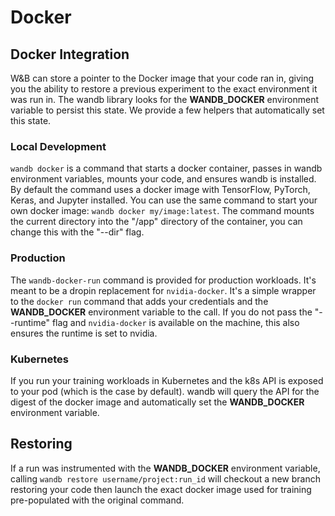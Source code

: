 # Docker

## Docker Integration

W&B can store a pointer to the Docker image that your code ran in, giving you the ability to restore a previous experiment to the exact environment it was run in. The wandb library looks for the **WANDB\_DOCKER** environment variable to persist this state. We provide a few helpers that automatically set this state.

### Local Development

`wandb docker` is a command that starts a docker container, passes in wandb environment variables, mounts your code, and ensures wandb is installed. By default the command uses a docker image with TensorFlow, PyTorch, Keras, and Jupyter installed. You can use the same command to start your own docker image: `wandb docker my/image:latest`. The command mounts the current directory into the "/app" directory of the container, you can change this with the "--dir" flag.

### Production

The `wandb-docker-run` command is provided for production workloads. It's meant to be a dropin replacement for `nvidia-docker`. It's a simple wrapper to the `docker run` command that adds your credentials and the **WANDB\_DOCKER** environment variable to the call. If you do not pass the "--runtime" flag and `nvidia-docker` is available on the machine, this also ensures the runtime is set to nvidia.

### Kubernetes

If you run your training workloads in Kubernetes and the k8s API is exposed to your pod \(which is the case by default\). wandb will query the API for the digest of the docker image and automatically set the **WANDB\_DOCKER** environment variable.

## Restoring

If a run was instrumented with the **WANDB\_DOCKER** environment variable, calling `wandb restore username/project:run_id` will checkout a new branch restoring your code then launch the exact docker image used for training pre-populated with the original command.

